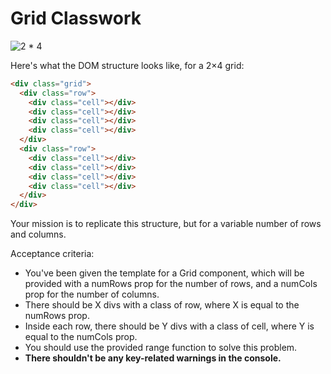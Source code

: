 # Grid Classwork

![2 * 4](https://res.cloudinary.com/drnqdd87d/image/upload/v1693414503/altschool/oxtmohuvcsswye05wppl.png)

Here's what the DOM structure looks like, for a 2×4 grid:

```html
<div class="grid">
  <div class="row">
    <div class="cell"></div>
    <div class="cell"></div>
    <div class="cell"></div>
    <div class="cell"></div>
  </div>
  <div class="row">
    <div class="cell"></div>
    <div class="cell"></div>
    <div class="cell"></div>
    <div class="cell"></div>
  </div>
</div>
```

Your mission is to replicate this structure, but for a variable number of rows and columns.

Acceptance criteria:

- You've been given the template for a Grid component, which will be provided with a numRows prop for the number of rows, and a numCols prop for the number of columns.
- There should be X divs with a class of row, where X is equal to the numRows prop.
- Inside each row, there should be Y divs with a class of cell, where Y is equal to the numCols prop.
- You should use the provided range function to solve this problem.
- **There shouldn't be any key-related warnings in the console.**
